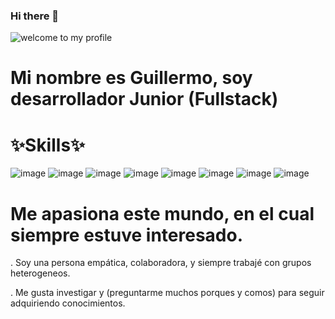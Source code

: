 ### Hi there 👋
![welcome to my profile](https://user-images.githubusercontent.com/116892227/229373734-dac323f5-153f-4c20-81a9-cf41626b5969.png)
  
 # Mi nombre es Guillermo, soy desarrollador Junior (Fullstack)
  
   # ✨Skills✨

   ![image](https://user-images.githubusercontent.com/116892227/229374023-c21a0f64-b631-4133-8b3a-470623e583f8.png)
 ![image](https://user-images.githubusercontent.com/116892227/229374035-152d0577-f463-4bbf-8bdd-aa069d3c5ad9.png)
 ![image](https://user-images.githubusercontent.com/116892227/229374060-f55b9d5f-06c8-483f-92e3-4623082c83bd.png)
 ![image](https://user-images.githubusercontent.com/116892227/229374069-fc375bdb-e12d-4400-8d1c-94aa7292ee80.png)
 ![image](https://user-images.githubusercontent.com/116892227/229374080-69a11672-71b8-4028-b4a1-3a8286f8c5c3.png)
 ![image](https://user-images.githubusercontent.com/116892227/229374090-5175338a-5114-45a5-86cd-b4df5a41543d.png)
 ![image](https://user-images.githubusercontent.com/116892227/229374097-d4c8700b-2a27-40ba-82a9-9e9c5a641a1a.png)
 ![image](https://user-images.githubusercontent.com/116892227/229374110-b7131b51-9d51-4ef0-90c8-c178892f8e07.png)
 
 # Me apasiona este mundo, en el cual siempre estuve interesado.
 
 . Soy una persona empática, colaboradora, y siempre trabajé con grupos heterogeneos.
 
 . Me gusta investigar y (preguntarme muchos porques y comos) para seguir adquiriendo conocimientos.
<!--
**Guillermo292/Guillermo292** is a ✨ _special_ ✨ repository because its `README.md` (this file) appears on your GitHub profile.

Here are some ideas to get you started:

- 🔭 I’m currently working on ...
- 🌱 I’m currently learning ...
- 👯 I’m looking to collaborate on ...
- 🤔 I’m looking for help with ...
- 💬 Ask me about ...
- 📫 How to reach me: .

